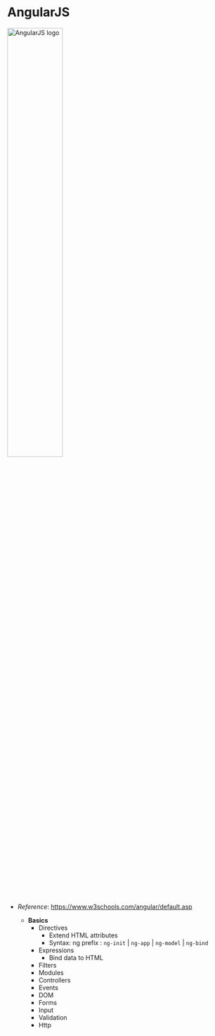 # AngularJS

<img src="https://user-images.githubusercontent.com/54840122/229911067-ebfef506-fc5a-4e77-9d39-825dae4d3fc3.png" alt="AngularJS logo"
width="50%" height="50%">
#
- <i>Reference</i>: https://www.w3schools.com/angular/default.asp

    - **Basics**
        - Directives
            - Extend HTML attributes
            - Syntax: ng prefix : `ng-init` | `ng-app` | `ng-model` | `ng-bind`
        - Expressions
            - Bind data to HTML
        - Filters
        - Modules
        - Controllers
        - Events
        - DOM
        - Forms
        - Input
        - Validation
        - Http
